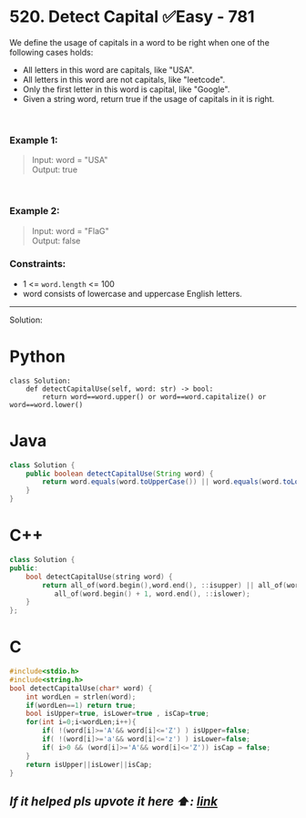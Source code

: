 # 520. Detect Capital ✅Easy - 781
We define the usage of capitals in a word to be right when one of the following cases holds:
- All letters in this word are capitals, like "USA".
- All letters in this word are not capitals, like "leetcode".
- Only the first letter in this word is capital, like "Google".
- Given a string word, return true if the usage of capitals in it is right.
<br>

### Example 1:
  > Input: word = "USA" <br>
    Output: true
<br>

### Example 2:
  > Input: word = "FlaG" <br>
    Output: false
 
### Constraints:

- 1 <= ```word.length``` <= 100
- word consists of lowercase and uppercase English letters.

---
Solution:
# Python
```python3
class Solution:
    def detectCapitalUse(self, word: str) -> bool:
        return word==word.upper() or word==word.capitalize() or word==word.lower()
```
# Java
```java
class Solution {
    public boolean detectCapitalUse(String word) {
        return word.equals(word.toUpperCase()) || word.equals(word.toLowerCase()) || word.equals(word.substring(0, 1).toUpperCase() + word.substring(1).toLowerCase()); 
    }
}
```

# C++
```C++
class Solution {
public:
    bool detectCapitalUse(string word) {
        return all_of(word.begin(),word.end(), ::isupper) || all_of(word.begin(),word.end(), ::islower) || !word.empty() && isupper(word[0]) &&
           all_of(word.begin() + 1, word.end(), ::islower);
    }
};
```
# C
```c
#include<stdio.h>
#include<string.h>
bool detectCapitalUse(char* word) {
    int wordLen = strlen(word);
    if(wordLen==1) return true;
    bool isUpper=true, isLower=true , isCap=true;
    for(int i=0;i<wordLen;i++){
        if( !(word[i]>='A'&& word[i]<='Z') ) isUpper=false;
        if( !(word[i]>='a'&& word[i]<='z') ) isLower=false;
        if( i>0 && (word[i]>='A'&& word[i]<='Z')) isCap = false;
    }
    return isUpper||isLower||isCap;
}
```

## *If it helped pls upvote it here ⬆️: [link](https://leetcode.com/problems/detect-capital/solutions/6352787/1-liner-solution-by-kingz_0101-63bv)*
